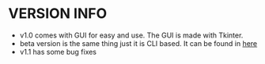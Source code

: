 # VERSION INFO
  * v1.0 comes with GUI for easy and use. The GUI is made with Tkinter.
  * beta version is the same thing just it is CLI based. It can be found in [here](https://gist.github.com/coderboy14599/3071ff079007033c50e112e2fda19853)
  * v1.1 has some bug fixes
